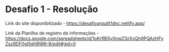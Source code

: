 # Desafio 1 - Resolução

Link do site disponibilizado - https://desafioarquitt1dnc.netlify.app/

Link da Planilha de registro de informações - https://docs.google.com/spreadsheets/d/1oKrfBISy0nwZ3zXxQh9PQAzHFyZsz9DF0gI5qHRWK-8/edit#gid=0


